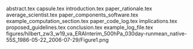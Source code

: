 abstract.tex
capsule.tex
introduction.tex
paper_rationale.tex
average_scientist.tex
paper_components_software.tex
example_computation_section.tex
paper_code_log.tex
implications.tex
proposed_guidelines.tex
conclusion.tex
example_log_file.tex
figures/hilbert_zw3_w19_va_ERAInterim_500hPa_030day-runmean_native-55S_1986-05-22_2006-07-29/Figure1.png